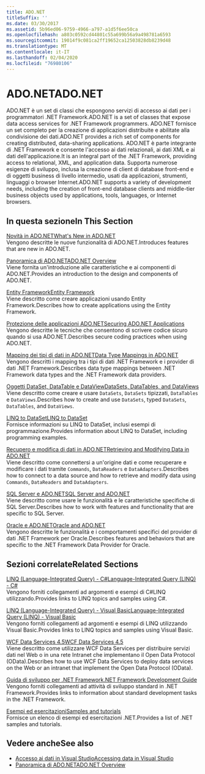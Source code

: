 ```yaml
---
title: ADO.NET
titleSuffix: ''
ms.date: 03/30/2017
ms.assetid: 5b96ed06-9759-4966-a797-a1d5f6ee50ca
ms.openlocfilehash: a803c0592cd44801c55a699b56a9a498781a6593
ms.sourcegitcommit: 19014f9c081ca2ff19652ca12503828db8239d48
ms.translationtype: MT
ms.contentlocale: it-IT
ms.lasthandoff: 02/04/2020
ms.locfileid: "76980106"
---
```

# <a name="adonet"></a><span data-ttu-id="68d74-102">ADO.NET</span><span class="sxs-lookup"><span data-stu-id="68d74-102">ADO.NET</span></span>
<span data-ttu-id="68d74-103">ADO.NET è un set di classi che espongono servizi di accesso ai dati per i programmatori .NET Framework.</span><span class="sxs-lookup"><span data-stu-id="68d74-103">ADO.NET is a set of classes that expose data access services for .NET Framework programmers.</span></span> <span data-ttu-id="68d74-104">ADO.NET fornisce un set completo per la creazione di applicazioni distribuite e abilitate alla condivisione dei dati.</span><span class="sxs-lookup"><span data-stu-id="68d74-104">ADO.NET provides a rich set of components for creating distributed, data-sharing applications.</span></span> <span data-ttu-id="68d74-105">ADO.NET è parte integrante di .NET Framework e consente l'accesso ai dati relazionali, ai dati XML e ai dati dell'applicazione.</span><span class="sxs-lookup"><span data-stu-id="68d74-105">It is an integral part of the .NET Framework, providing access to relational, XML, and application data.</span></span> <span data-ttu-id="68d74-106">Supporta numerose esigenze di sviluppo, inclusa la creazione di client di database front-end e di oggetti business di livello intermedio, usati da applicazioni, strumenti, linguaggi o browser Internet.</span><span class="sxs-lookup"><span data-stu-id="68d74-106">ADO.NET supports a variety of development needs, including the creation of front-end database clients and middle-tier business objects used by applications, tools, languages, or Internet browsers.</span></span>  
  
## <a name="in-this-section"></a><span data-ttu-id="68d74-107">In questa sezione</span><span class="sxs-lookup"><span data-stu-id="68d74-107">In This Section</span></span>  
 [<span data-ttu-id="68d74-108">Novità in ADO.NET</span><span class="sxs-lookup"><span data-stu-id="68d74-108">What's New in ADO.NET</span></span>](whats-new.md)  
 <span data-ttu-id="68d74-109">Vengono descritte le nuove funzionalità di ADO.NET.</span><span class="sxs-lookup"><span data-stu-id="68d74-109">Introduces features that are new in ADO.NET.</span></span>  
  
 [<span data-ttu-id="68d74-110">Panoramica di ADO.NET</span><span class="sxs-lookup"><span data-stu-id="68d74-110">ADO.NET Overview</span></span>](ado-net-overview.md)  
 <span data-ttu-id="68d74-111">Viene fornita un'introduzione alle caratteristiche e ai componenti di ADO.NET.</span><span class="sxs-lookup"><span data-stu-id="68d74-111">Provides an introduction to the design and components of ADO.NET.</span></span>  
  
 [<span data-ttu-id="68d74-112">Entity Framework</span><span class="sxs-lookup"><span data-stu-id="68d74-112">Entity Framework</span></span>](/ef/ef6/index)  
 <span data-ttu-id="68d74-113">Viene descritto come creare applicazioni usando Entity Framework.</span><span class="sxs-lookup"><span data-stu-id="68d74-113">Describes how to create applications using the Entity Framework.</span></span>  
  
 [<span data-ttu-id="68d74-114">Protezione delle applicazioni ADO.NET</span><span class="sxs-lookup"><span data-stu-id="68d74-114">Securing ADO.NET Applications</span></span>](securing-ado-net-applications.md)  
 <span data-ttu-id="68d74-115">Vengono descritte le tecniche che consentono di scrivere codice sicuro quando si usa ADO.NET.</span><span class="sxs-lookup"><span data-stu-id="68d74-115">Describes secure coding practices when using ADO.NET.</span></span>  
  
 [<span data-ttu-id="68d74-116">Mapping dei tipi di dati in ADO.NET</span><span class="sxs-lookup"><span data-stu-id="68d74-116">Data Type Mappings in ADO.NET</span></span>](data-type-mappings-in-ado-net.md)  
 <span data-ttu-id="68d74-117">Vengono descritti i mapping tra i tipi di dati .NET Framework e i provider di dati .NET Framework.</span><span class="sxs-lookup"><span data-stu-id="68d74-117">Describes data type mappings between .NET Framework data types and the .NET Framework data providers.</span></span>  
  
 [<span data-ttu-id="68d74-118">Oggetti DataSet, DataTable e DataView</span><span class="sxs-lookup"><span data-stu-id="68d74-118">DataSets, DataTables, and DataViews</span></span>](./dataset-datatable-dataview/index.md)  
 <span data-ttu-id="68d74-119">Viene descritto come creare e usare `DataSets`, `DataSets` tipizzati, `DataTables` e `DataViews`.</span><span class="sxs-lookup"><span data-stu-id="68d74-119">Describes how to create and use `DataSets`, typed `DataSets`, `DataTables`, and `DataViews`.</span></span>  
  
 [<span data-ttu-id="68d74-120">LINQ to DataSet</span><span class="sxs-lookup"><span data-stu-id="68d74-120">LINQ to DataSet</span></span>](linq-to-dataset.md)  
 <span data-ttu-id="68d74-121">Fornisce informazioni su LINQ to DataSet, inclusi esempi di programmazione.</span><span class="sxs-lookup"><span data-stu-id="68d74-121">Provides information about LINQ to DataSet, including programming examples.</span></span>  
  
 [<span data-ttu-id="68d74-122">Recupero e modifica di dati in ADO.NET</span><span class="sxs-lookup"><span data-stu-id="68d74-122">Retrieving and Modifying Data in ADO.NET</span></span>](retrieving-and-modifying-data.md)  
 <span data-ttu-id="68d74-123">Viene descritto come connettersi a un'origine dati e come recuperare e modificare i dati tramite `Commands`, `DataReaders` e `DataAdapters`.</span><span class="sxs-lookup"><span data-stu-id="68d74-123">Describes how to connect to a data source and how to retrieve and modify data using `Commands`, `DataReaders` and `DataAdapters`.</span></span>  
  
 [<span data-ttu-id="68d74-124">SQL Server e ADO.NET</span><span class="sxs-lookup"><span data-stu-id="68d74-124">SQL Server and ADO.NET</span></span>](./sql/index.md)  
 <span data-ttu-id="68d74-125">Viene descritto come usare le funzionalità e le caratteristiche specifiche di SQL Server.</span><span class="sxs-lookup"><span data-stu-id="68d74-125">Describes how to work with features and functionality that are specific to SQL Server.</span></span>  
  
 [<span data-ttu-id="68d74-126">Oracle e ADO.NET</span><span class="sxs-lookup"><span data-stu-id="68d74-126">Oracle and ADO.NET</span></span>](oracle-and-adonet.md)  
 <span data-ttu-id="68d74-127">Vengono descritte le funzionalità e i comportamenti specifici del provider di dati .NET Framework per Oracle.</span><span class="sxs-lookup"><span data-stu-id="68d74-127">Describes features and behaviors that are specific to the .NET Framework Data Provider for Oracle.</span></span>  
  
## <a name="related-sections"></a><span data-ttu-id="68d74-128">Sezioni correlate</span><span class="sxs-lookup"><span data-stu-id="68d74-128">Related Sections</span></span>  
 [<span data-ttu-id="68d74-129">LINQ (Language-Integrated Query) - C#</span><span class="sxs-lookup"><span data-stu-id="68d74-129">Language-Integrated Query (LINQ) - C#</span></span>](../../../csharp/programming-guide/concepts/linq/index.md)  
 <span data-ttu-id="68d74-130">Vengono forniti collegamenti ad argomenti e esempi di C#LINQ utilizzando.</span><span class="sxs-lookup"><span data-stu-id="68d74-130">Provides links to LINQ topics and samples using C#.</span></span>  
  
 [<span data-ttu-id="68d74-131">LINQ (Language-Integrated Query) - Visual Basic</span><span class="sxs-lookup"><span data-stu-id="68d74-131">Language-Integrated Query (LINQ) - Visual Basic</span></span>](../../../visual-basic/programming-guide/concepts/linq/index.md)  
 <span data-ttu-id="68d74-132">Vengono forniti collegamenti ad argomenti e esempi di LINQ utilizzando Visual Basic.</span><span class="sxs-lookup"><span data-stu-id="68d74-132">Provides links to LINQ topics and samples using Visual Basic.</span></span>  
  
 [<span data-ttu-id="68d74-133">WCF Data Services 4.5</span><span class="sxs-lookup"><span data-stu-id="68d74-133">WCF Data Services 4.5</span></span>](../wcf/index.md)  
 <span data-ttu-id="68d74-134">Viene descritto come utilizzare WCF Data Services per distribuire servizi dati nel Web o in una rete Intranet che implementano il Open Data Protocol (OData).</span><span class="sxs-lookup"><span data-stu-id="68d74-134">Describes how to use WCF Data Services to deploy data services on the Web or an intranet that implement the Open Data Protocol (OData).</span></span>  
  
 [<span data-ttu-id="68d74-135">Guida di sviluppo per .NET Framework</span><span class="sxs-lookup"><span data-stu-id="68d74-135">.NET Framework Development Guide</span></span>](../../development-guide.md)  
 <span data-ttu-id="68d74-136">Vengono forniti collegamenti ad attività di sviluppo standard in .NET Framework.</span><span class="sxs-lookup"><span data-stu-id="68d74-136">Provides links to information about standard development tasks in the .NET Framework.</span></span>  
  
 [<span data-ttu-id="68d74-137">Esempi ed esercitazioni</span><span class="sxs-lookup"><span data-stu-id="68d74-137">Samples and tutorials</span></span>](../../../samples-and-tutorials/index.md)  
 <span data-ttu-id="68d74-138">Fornisce un elenco di esempi ed esercitazioni .NET.</span><span class="sxs-lookup"><span data-stu-id="68d74-138">Provides a list of .NET samples and tutorials.</span></span>
  
## <a name="see-also"></a><span data-ttu-id="68d74-139">Vedere anche</span><span class="sxs-lookup"><span data-stu-id="68d74-139">See also</span></span>

- [<span data-ttu-id="68d74-140">Accesso ai dati in Visual Studio</span><span class="sxs-lookup"><span data-stu-id="68d74-140">Accessing data in Visual Studio</span></span>](/visualstudio/data-tools/accessing-data-in-visual-studio)
- [<span data-ttu-id="68d74-141">Panoramica di ADO.NET</span><span class="sxs-lookup"><span data-stu-id="68d74-141">ADO.NET Overview</span></span>](ado-net-overview.md)
